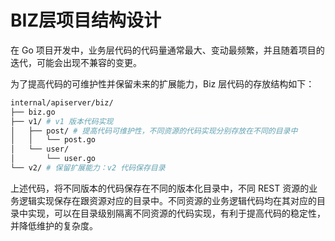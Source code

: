 # BIZ层项目结构设计

在 Go 项目开发中，业务层代码的代码量通常最大、变动最频繁，并且随着项目的迭代，可能会出现不兼容的变更。

为了提高代码的可维护性并保留未来的扩展能力，Biz 层代码的存放结构如下：
```bash
internal/apiserver/biz/
├── biz.go
├── v1/ # v1 版本代码实现
│   ├── post/ # 提高代码可维护性，不同资源的代码实现分别存放在不同的目录中
│   │   └── post.go
│   └── user/
│       └── user.go
└── v2/ # 保留扩展能力：v2 代码保存目录
```

上述代码，将不同版本的代码保存在不同的版本化目录中，不同 REST 资源的业务逻辑实现保存在跟资源对应的目录中。不同资源的业务逻辑代码均在其对应的目录中实现，可以在目录级别隔离不同资源的代码实现，有利于提高代码的稳定性，并降低维护的复杂度。